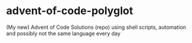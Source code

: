 # advent-of-code-polyglot
(My new) Advent of Code Solutions (repo) using shell scripts, automation and possibly not the same language every day
